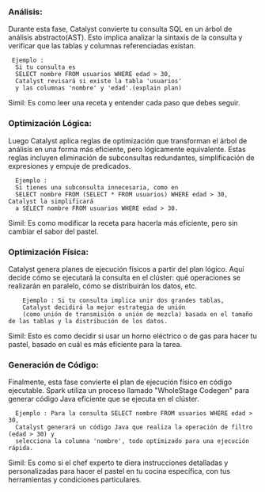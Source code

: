 ###  Análisis: 
  Durante esta fase, Catalyst convierte tu consulta SQL en un árbol de análisis abstracto(AST). Esto implica analizar la sintaxis de la consulta y verificar que las tablas y columnas referenciadas existan.
  
     Ejemplo : 
      Si tu consulta es 
      SELECT nombre FROM usuarios WHERE edad > 30, 
      Catalyst revisará si existe la tabla 'usuarios' 
      y las columnas 'nombre' y 'edad'.(explain plan)
   
   Simil:  Es como leer una receta y entender cada paso que debes seguir.

### Optimización Lógica: 
 Luego Catalyst aplica reglas de optimización que transforman el árbol de análisis en una forma más eficiente, pero lógicamente equivalente. Estas reglas incluyen eliminación de subconsultas redundantes, simplificación de expresiones y empuje de predicados.
      
      Ejemplo : 
      Si tienes una subconsulta innecesaria, como en 
      SELECT nombre FROM (SELECT * FROM usuarios) WHERE edad > 30, Catalyst la simplificará 
      a SELECT nombre FROM usuarios WHERE edad > 30.
     
Simil: Es como modificar la receta para hacerla más eficiente, pero sin cambiar el sabor del pastel.

### Optimización Física: 

Catalyst genera planes de ejecución físicos a partir del plan lógico. Aquí decide cómo se ejecutará la consulta en el clúster: qué operaciones se realizarán en paralelo, cómo se distribuirán los datos, etc.

        Ejemplo : Si tu consulta implica unir dos grandes tablas, 
        Catalyst decidirá la mejor estrategia de unión 
        (como unión de transmisión o unión de mezcla) basada en el tamaño de las tablas y la distribución de los datos.

Simil: Esto es como decidir si usar un horno eléctrico o de gas para hacer tu pastel, basado en cuál es más eficiente para la tarea.

### Generación de Código: 
Finalmente, esta fase convierte el plan de ejecución físico en código ejecutable. Spark utiliza un proceso llamado "WholeStage Codegen" para generar código Java eficiente que se ejecuta en el clúster.

      Ejemplo : Para la consulta SELECT nombre FROM usuarios WHERE edad > 30, 
      Catalyst generará un código Java que realiza la operación de filtro (edad > 30) y 
      selecciona la columna 'nombre', todo optimizado para una ejecución rápida.

 Simil: Es como si el chef experto te diera instrucciones detalladas y personalizadas para hacer el pastel en tu cocina específica, con tus herramientas y condiciones particulares.
